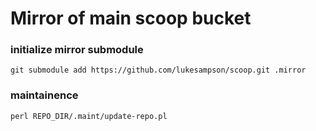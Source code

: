 # Mirror of main scoop bucket

### initialize mirror submodule

```
git submodule add https://github.com/lukesampson/scoop.git .mirror
```

### maintainence

```
perl REPO_DIR/.maint/update-repo.pl
```
